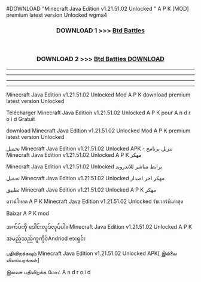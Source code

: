 #DOWNLOAD "Minecraft Java Edition v1.21.51.02 Unlocked " A P K [MOD] premium latest version Unlocked wgma4 



<div align="center">

<h3>DOWNLOAD 1 >>> <a href="https://getmod1.web.app/?judule=Btd Battles">Btd Battles</a></h3><br>

<h3>DOWNLOAD 2 >>> <a href="https://getmod1.web.app/?judule=Btd Battles">Btd Battles DOWNLOAD</a></h3>

</div>


----------------------------------------------------------

----------------------------------------------------------

----------------------------------------------------------

----------------------------------------------------------


Minecraft Java Edition v1.21.51.02 Unlocked  Mod A P K download premium latest version Unlocked

Télécharger  Minecraft Java Edition v1.21.51.02 Unlocked  A P K pour A n d r o i d Gratuit

download Minecraft Java Edition v1.21.51.02 Unlocked  Mod A P K premium latest version Unlocked

تحميل Minecraft Java Edition v1.21.51.02 Unlocked  APK - تنزيل برنامج Minecraft Java Edition v1.21.51.02 Unlocked  A P K مهكر

Minecraft Java Edition v1.21.51.02 Unlocked  برابط مباشر للاندرويد

تحميل Minecraft Java Edition v1.21.51.02 Unlocked  مهكر اخر اصدار

تطبيق Minecraft Java Edition v1.21.51.02 Unlocked  A P K مهكر

ดาวน์โหลด A P K Minecraft Java Edition v1.21.51.02 Unlocked  รับเวอร์ชันล่าสุด

Baixar A P K mod

အက်ပ်ကို ဒေါင်းလုဒ်လုပ်ပါ။ Minecraft Java Edition v1.21.51.02 Unlocked  A P K အမည်သည်ကူကိုင်Andriod ဗားရှင်း

பதிவிறக்கவும் Minecraft Java Edition v1.21.51.02 Unlocked  APK[ இல்லை விளம்பரங்கள்] 
 
இலவச பதிவிறக்க மோட் A n d r o i d



